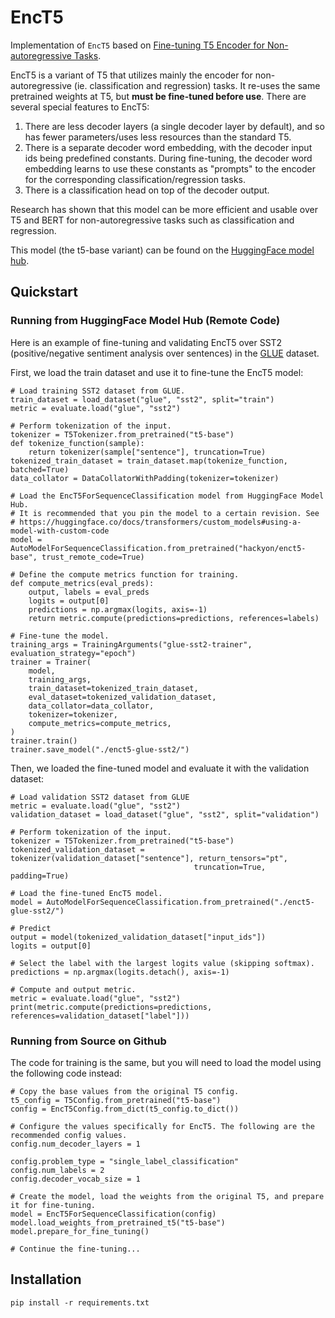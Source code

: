 # EncT5

Implementation of `EncT5` based
on [Fine-tuning T5 Encoder for Non-autoregressive Tasks](https://arxiv.org/abs/2110.08426).

EncT5 is a variant of T5 that utilizes mainly the encoder for non-autoregressive (ie. classification and regression)
tasks. It re-uses the same pretrained weights at T5, but **must be fine-tuned before use**. There are several special 
features to EncT5:

1. There are less decoder layers (a single decoder layer by default), and so has fewer parameters/uses less resources
   than the standard T5.
2. There is a separate decoder word embedding, with the decoder input ids being predefined constants. During
   fine-tuning, the decoder word embedding learns to use these constants as "prompts" to the encoder for the 
   corresponding classification/regression tasks.
3. There is a classification head on top of the decoder output.

Research has shown that this model can be more efficient and usable over T5 and BERT for non-autoregressive
tasks such as classification and regression.

This model (the t5-base variant) can be found on the [HuggingFace model hub](https://huggingface.co/hackyon/enct5-base).

## Quickstart

### Running from HuggingFace Model Hub (Remote Code)

Here is an example of fine-tuning and validating EncT5 over SST2 (positive/negative sentiment analysis over
sentences) in the [GLUE](https://huggingface.co/datasets/glue) dataset.

First, we load the train dataset and use it to fine-tune the EncT5 model:

    # Load training SST2 dataset from GLUE.
    train_dataset = load_dataset("glue", "sst2", split="train")
    metric = evaluate.load("glue", "sst2")

    # Perform tokenization of the input.
    tokenizer = T5Tokenizer.from_pretrained("t5-base")
    def tokenize_function(sample):
        return tokenizer(sample["sentence"], truncation=True)
    tokenized_train_dataset = train_dataset.map(tokenize_function, batched=True)
    data_collator = DataCollatorWithPadding(tokenizer=tokenizer)

    # Load the EncT5ForSequenceClassification model from HuggingFace Model Hub.
    # It is recommended that you pin the model to a certain revision. See
    # https://huggingface.co/docs/transformers/custom_models#using-a-model-with-custom-code
    model = AutoModelForSequenceClassification.from_pretrained("hackyon/enct5-base", trust_remote_code=True)

    # Define the compute metrics function for training.
    def compute_metrics(eval_preds):
        output, labels = eval_preds
        logits = output[0]
        predictions = np.argmax(logits, axis=-1)
        return metric.compute(predictions=predictions, references=labels)

    # Fine-tune the model.
    training_args = TrainingArguments("glue-sst2-trainer", evaluation_strategy="epoch")
    trainer = Trainer(
        model,
        training_args,
        train_dataset=tokenized_train_dataset,
        eval_dataset=tokenized_validation_dataset,
        data_collator=data_collator,
        tokenizer=tokenizer,
        compute_metrics=compute_metrics,
    )
    trainer.train()
    trainer.save_model("./enct5-glue-sst2/")

Then, we loaded the fine-tuned model and evaluate it with the validation dataset:

    # Load validation SST2 dataset from GLUE
    metric = evaluate.load("glue", "sst2")
    validation_dataset = load_dataset("glue", "sst2", split="validation")

    # Perform tokenization of the input.
    tokenizer = T5Tokenizer.from_pretrained("t5-base")
    tokenized_validation_dataset = tokenizer(validation_dataset["sentence"], return_tensors="pt",
                                             truncation=True, padding=True)

    # Load the fine-tuned EncT5 model.
    model = AutoModelForSequenceClassification.from_pretrained("./enct5-glue-sst2/")

    # Predict
    output = model(tokenized_validation_dataset["input_ids"])
    logits = output[0]

    # Select the label with the largest logits value (skipping softmax).
    predictions = np.argmax(logits.detach(), axis=-1) 

    # Compute and output metric.
    metric = evaluate.load("glue", "sst2")
    print(metric.compute(predictions=predictions, references=validation_dataset["label"]))



### Running from Source on Github

The code for training is the same, but you will need to load the model using the following code instead:

    # Copy the base values from the original T5 config.
    t5_config = T5Config.from_pretrained("t5-base")
    config = EncT5Config.from_dict(t5_config.to_dict())

    # Configure the values specifically for EncT5. The following are the recommended config values.
    config.num_decoder_layers = 1

    config.problem_type = "single_label_classification"
    config.num_labels = 2
    config.decoder_vocab_size = 1

    # Create the model, load the weights from the original T5, and prepare it for fine-tuning.
    model = EncT5ForSequenceClassification(config)
    model.load_weights_from_pretrained_t5("t5-base")
    model.prepare_for_fine_tuning()

    # Continue the fine-tuning...

## Installation

    pip install -r requirements.txt